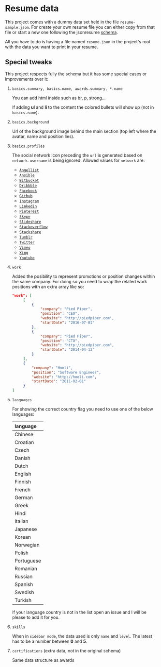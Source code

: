 # Resume data

This project comes with a dummy data set held in the file `resume-sample.json`.
For create your own resume file you can either copy from that file or start a
new one following the jsonresume [schema](https://jsonresume.org/schema/).

All you have to do is having a file named `resume.json` in the project's root
with the data you want to print in your resume.

## Special tweaks

This project respects fully the schema but it has some special cases or improvements over it:

1. `basics.summary, basics.name, awards.summary, *.name`

   You can add html inside such as br, p, strong... 
   
   If adding **ul** and **li** to the content the colored bullets will show up (not in `basics.name`).

2. `basics.background`

   Url of the background image behind the main section (top left where the avatar, name and position lies).

3. `basics.profiles`

   The social network icon preceding the `url` is generated based on `network`.
   `username` is being ignored.
   Allowed values for `network` are:

   + [`Angellist`](https://angel.co/)
   + [`Ansible`](https://www.ansible.com/)
   + [`Bitbucket`](https://bitbucket.org/)
   + [`Dribbble`](https://dribbble.com/)
   + [`Facebook`](https://www.facebook.com/)
   + [`Github`](https://github.com/)
   + [`Instagram`](https://www.instagram.com)
   + [`Linkedin`](https://www.linkedin.com/)
   + [`Pinterest`](https://www.pinterest.com/)
   + [`Skype`](https://www.skype.com/)
   + [`Slideshare`](https://www.slideshare.net/)
   + [`Stackoverflow`](http://stackoverflow.com/)
   + [`Stackshare`](https://stackshare.io/)
   + [`Tumblr`](https://www.tumblr.com/)
   + [`Twitter`](https://twitter.com)
   + [`Vimeo`](https://vimeo.com/)
   + [`Xing`](https://www.xing.com/)
   + [`Youtube`](https://www.youtube.com)

4. `work`

   Added the posibility to represent promotions or position changes within the same company. For doing so you need to wrap the related work positions with an extra array like so:

   ```json
   "work": [
        [
            {
                "company": "Pied Piper",
                "position": "CEO",
                "website": "http://piedpiper.com",
                "startDate": "2016-07-01"
            },
            {
                "company": "Pied Piper",
                "position": "CTO",
                "website": "http://piedpiper.com",
                "startDate": "2014-04-13"
            }
        ],
        {
            "company": "Hooli",
            "position": "Software Engineer",
            "website": "http://hooli.com",
            "startDate": "2011-02-01"
        }
   ]
   ```

5. `languages`

   For showing the correct country flag you need to use one of the below languages:

   | language       |
   |:---------------|
   | Chinese        |
   | Croatian       |
   | Czech          |
   | Danish         |
   | Dutch          |
   | English        |
   | Finnish        |
   | French         |
   | German         |
   | Greek          |
   | Hindi          |
   | Italian        |
   | Japanese       |
   | Korean         |
   | Norwegian      |
   | Polish         |
   | Portuguese     |
   | Romanian       |
   | Russian        |
   | Spanish        |
   | Swedish        |
   | Turkish        |

   If your language country is not in the list open an issue and I will
   be please to add it for you.

6. `skills`

   When in `sidebar mode`, the data used is only `name` and `level`. The latest
   has to be a number between **0** and **5**.

7. `certifications` (extra data, not in the original schema)

   Same data structure as awards
